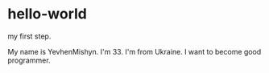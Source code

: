 # hello-world

my first step.

My name is YevhenMishyn. I'm 33. I'm from Ukraine. I want to become good programmer.
